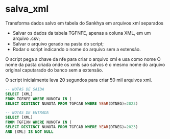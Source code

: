 # salva_xml
Transforma dados salvo em tabela do Sankhya em arquivos xml separados

- Salvar os dados da tabela TGFNFE, apenas a coluna XML, em um arquivo .csv;
- Salvar o arquivo gerado na pasta do script;
- Rodar o script indicando o nome do arquivo sem a extensão.

O script pega a chave da nfe para criar o arquivo xml e usa como nome
O nome da pasta criada onde os xmls sao salvos é o mesmo nome do arquivo original caputarado do banco sem a extensão.

O script inicialmente leva 20 segundos para criar 50 mil arquivos xml.

```sql
-- NOTAS DE SAÍDA
SELECT [XML] 
FROM TGFNFE WHERE NUNOTA IN (
SELECT DISTINCT NUNOTA FROM TGFCAB WHERE YEAR(DTNEG)=2023)

```
```sql
-- NOTAS DE ENTRADA
SELECT [XML] 
FROM TGFIXN WHERE NUNOTA IN (
SELECT DISTINCT NUNOTA FROM TGFCAB WHERE YEAR(DTNEG)=2023)
AND [XML] IS NOT NULL

```
